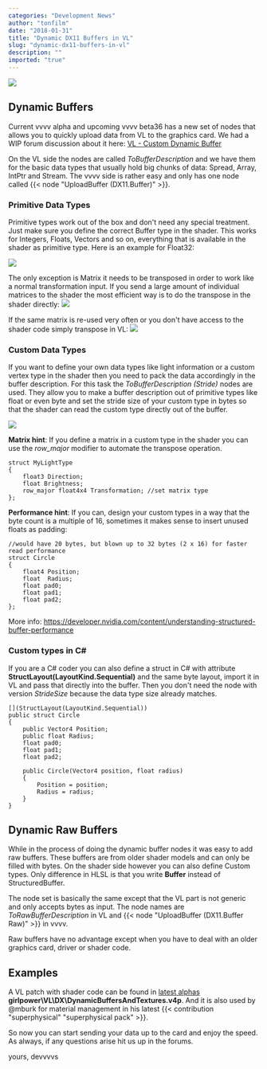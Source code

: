 ```yaml
---
categories: "Development News"
author: "tonfilm"
date: "2018-01-31"
title: "Dynamic DX11 Buffers in VL"
slug: "dynamic-dx11-buffers-in-vl"
description: ""
imported: "true"
---
```



![](9HqhDcmkoU.gif)

## Dynamic Buffers
Current vvvv alpha and upcoming vvvv beta36 has a new set of nodes that allows you to quickly upload data from VL to the graphics card. We had a WIP forum discussion about it here: [VL - Custom Dynamic Buffer](https://discourse.vvvv.org/t/vl-custom-dynamic-buffer/15703)

On the VL side the nodes are called *ToBufferDescription* and we have them for the basic data types that usually hold big chunks of data: Spread, Array, IntPtr and Stream. The vvvv side is rather easy and only has one node called {{< node "UploadBuffer (DX11.Buffer)" >}}.

### Primitive Data Types
Primitive types work out of the box and don't need any special treatment. Just make sure you define the correct Buffer type in the shader. This works for Integers, Floats, Vectors and so on, everything that is available in the shader as primitive type. Here is an example for Float32:

![](ShaderDefineFloat.PNG)

The only exception is Matrix it needs to be transposed in order to work like a normal transformation input. If you send a large amount of individual matrices to the shader the most efficient way is to do the transpose in the shader directly:
![](ShaderTranspose.PNG)

If the same matrix is re-used very often or you don't have access to the shader code simply transpose in VL:
![](VL%20Transpose.PNG)


### Custom Data Types
If you want to define your own data types like light information or a custom vertex type in the shader then you need to pack the data accordingly in the buffer description. For this task the *ToBufferDescription (Stride)* nodes are used. They allow you to make a buffer description out of primitive types like float or even byte and set the stride size of your custom type in bytes so that the shader can read the custom type directly out of the buffer.

![](TypeAsFloats.PNG)

**Matrix hint**: If you define a matrix in a custom type in the shader you can use the *row_major* modifier to automate the transpose operation.

```
struct MyLightType
{
	float3 Direction;
	float Brightness; 
	row_major float4x4 Transformation; //set matrix type
}; 
```

**Performance hint**: If you can, design your custom types in a way that the byte count is a multiple of 16, sometimes it makes sense to insert unused floats as padding:

```
//would have 20 bytes, but blown up to 32 bytes (2 x 16) for faster read performance
struct Circle
{
    float4 Position;
    float  Radius;
    float pad0;
    float pad1;
    float pad2;
};
```

More info: https://developer.nvidia.com/content/understanding-structured-buffer-performance

### Custom types in C#
If you are a C# coder you can also define a struct in C# with attribute **StructLayout(LayoutKind.Sequential)** and the same byte layout, import it in VL and pass that directly into the buffer. Then you don't need the node with version *StrideSize* because the data type size already matches.

```
[](StructLayout(LayoutKind.Sequential))
public struct Circle
{
    public Vector4 Position;
    public float Radius;
    float pad0;
    float pad1;
    float pad2;

    public Circle(Vector4 position, float radius)
    {
        Position = position;
        Radius = radius;
    }
}
```

## Dynamic Raw Buffers
While in the process of doing the dynamic buffer nodes it was easy to add raw buffers. These buffers are from older shader models and can only be filled with bytes. On the shader side however you can also define Custom types. Only difference in HLSL is that you write **Buffer<YourType>** instead of StructuredBuffer<YourType>.

The node set is basically the same except that the VL part is not generic and only accepts bytes as input. The node names are *ToRawBufferDescription* in VL and {{< node "UploadBuffer (DX11.Buffer Raw)" >}} in vvvv.

Raw buffers have no advantage except when you have to deal with an older graphics card, driver or shader code.


## Examples
A VL patch with shader code can be found in [latest alphas](https://vvvv.org/downloads/previews) **girlpower\VL\DX\DynamicBuffersAndTextures.v4p**. And it is also used by @mburk for material management in his latest {{< contribution "superphysical" "superphysical pack" >}}.

So now you can start sending your data up to the card and enjoy the speed. As always, if any questions arise hit us up in the forums.

yours,
devvvvs